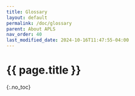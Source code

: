 ```yaml
---
title: Glossary 
layout: default
permalink: /doc/glossary
parent: About APLS
nav_order: 40
last_modified_date: 2024-10-16T11:47:55-04:00
---
```


# {{ page.title }}
{:.no_toc}

<style>
  <!-- Style page-internal links like .keyterm -->
  a[href^="#"] {
    font-weight: bold;
  }
  <!-- But not in the TOC -->
  ol#markdown-toc a {
    font-weight: normal;
  }
</style>
